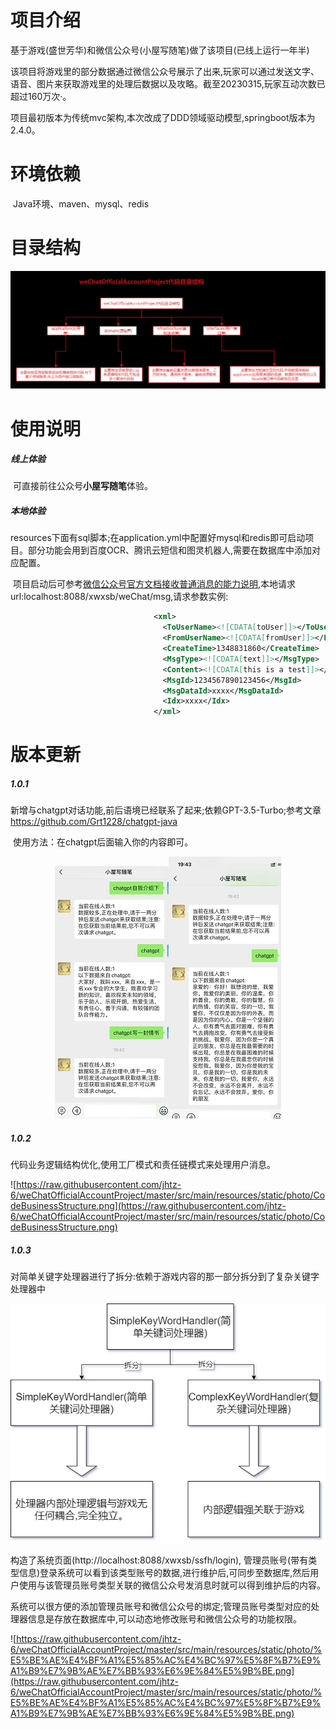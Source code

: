 # 项目介绍

​    基于游戏(盛世芳华)和微信公众号(小屋写随笔)做了该项目(已线上运行一年半)

​    该项目将游戏里的部分数据通过微信公众号展示了出来,玩家可以通过发送文字、语音、图片来获取游戏里的处理后数据以及攻略。截至20230315,玩家互动次数已超过160万次·。

​    项目最初版本为传统mvc架构,本次改成了DDD领域驱动模型,springboot版本为2.4.0。

# 环境依赖

​    Java环境、maven、mysql、redis

# 目录结构

![DDD领域驱动设计代码结构](https://raw.githubusercontent.com/jhtz-6/weChatOfficialAccountProject/master/src/main/resources/static/photo/DDD01.jpg)

# 使用说明

#####     线上体验

​    可直接前往公众号**小屋写随笔**体验。

#####     本地体验

​    resources下面有sql脚本;在application.yml中配置好mysql和redis即可启动项目。部分功能会用到百度OCR、腾讯云短信和图灵机器人,需要在数据库中添加对应配置。

​    项目启动后可参考[微信公众号官方文档接收普通消息的能力说明](https://developers.weixin.qq.com/doc/offiaccount/Message_Management/Receiving_standard_messages.html),本地请求url:localhost:8088/xwxsb/weChat/msg,请求参数实例:

```xml
                                <xml>
                                  <ToUserName><![CDATA[toUser]]></ToUserName>
                                  <FromUserName><![CDATA[fromUser]]></FromUserName>
                                  <CreateTime>1348831860</CreateTime>
                                  <MsgType><![CDATA[text]]></MsgType>
                                  <Content><![CDATA[this is a test]]></Content>
                                  <MsgId>1234567890123456</MsgId>
                                  <MsgDataId>xxxx</MsgDataId>
                                  <Idx>xxxx</Idx>
                                </xml>
```

# 版本更新

##### 1.0.1

​    新增与chatgpt对话功能,前后语境已经联系了起来;依赖GPT-3.5-Turbo;参考文章 https://github.com/Grt1228/chatgpt-java

​    使用方法：在chatgpt后面输入你的内容即可。

<center>
<figure>
<img src="https://raw.githubusercontent.com/jhtz-6/weChatOfficialAccountProject/master/src/main/resources/static/photo/chatgpt001.jpg" /><img src="https://raw.githubusercontent.com/jhtz-6/weChatOfficialAccountProject/master/src/main/resources/static/photo/chatgpt002.jpg" />
</figure>
</center>

##### 1.0.2

代码业务逻辑结构优化,使用工厂模式和责任链模式来处理用户消息。

![https://raw.githubusercontent.com/jhtz-6/weChatOfficialAccountProject/master/src/main/resources/static/photo/CodeBusinessStructure.png](https://raw.githubusercontent.com/jhtz-6/weChatOfficialAccountProject/master/src/main/resources/static/photo/CodeBusinessStructure.png)

##### 1.0.3

对简单关键字处理器进行了拆分:依赖于游戏内容的那一部分拆分到了复杂关键字处理器中

![](https://raw.githubusercontent.com/jhtz-6/weChatOfficialAccountProject/master/src/main/resources/static/photo/%E5%BE%AE%E4%BF%A1%E5%85%AC%E4%BC%97%E5%8F%B7%E9%A1%B9%E7%9B%AE%E5%A4%84%E7%90%86%E5%99%A8%E6%B5%81%E7%A8%8B.png)

构造了系统页面(http://localhost:8088/xwxsb/ssfh/login), 管理员账号(带有类型信息)登录系统可以看到该类型账号的数据,进行维护后,可同步至数据库,然后用户使用与该管理员账号类型关联的微信公众号发消息时就可以得到维护后的内容。

系统可以很方便的添加管理员账号和微信公众号的绑定;管理员账号类型对应的处理器信息是存放在数据库中,可以动态地修改账号和微信公众号的功能权限。

![https://raw.githubusercontent.com/jhtz-6/weChatOfficialAccountProject/master/src/main/resources/static/photo/%E5%BE%AE%E4%BF%A1%E5%85%AC%E4%BC%97%E5%8F%B7%E9%A1%B9%E7%9B%AE%E7%BB%93%E6%9E%84%E5%9B%BE.png](https://raw.githubusercontent.com/jhtz-6/weChatOfficialAccountProject/master/src/main/resources/static/photo/%E5%BE%AE%E4%BF%A1%E5%85%AC%E4%BC%97%E5%8F%B7%E9%A1%B9%E7%9B%AE%E7%BB%93%E6%9E%84%E5%9B%BE.png)
